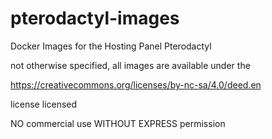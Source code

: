 # pterodactyl-images
Docker Images for the Hosting Panel Pterodactyl

not otherwise specified, all images are available under the 

https://creativecommons.org/licenses/by-nc-sa/4.0/deed.en

license licensed

NO commercial use WITHOUT EXPRESS permission

